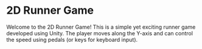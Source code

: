# 2D Runner Game

Welcome to the 2D Runner Game! This is a simple yet exciting runner game developed using Unity. The player moves along the Y-axis and can control the speed using pedals (or keys for keyboard input).
